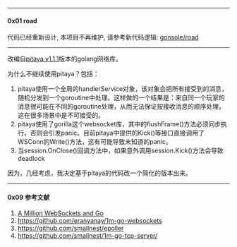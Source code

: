 
------
#### 0x01 road

代码已经重新设计, 本项目不再维护, 请参考新代码逻辑: [gonsole/road](https://github.com/lixianmin/gonsole/tree/master/road)

----

改编自[pitaya v1.1.1](https://github.com/topfreegames/pitaya)版本的golang网络库。




为什么不继续使用pitaya？包括：

1. pitaya使用一个全局的handlerService对象，该对象会把所有接受到的消息，随机分发到一个goroutine中处理。这样做的一个结果是：来自同一个玩家的消息很可能在不同的goroutine处理，从而无法保证按接收消息的顺序处理，这在很多场景中是不可接受的。
2. pitaya使用了gorilla这个websocket库，其中的flushFrame()方法必须同步执行，否则会引发panic。目前pitaya中提供的Kick()等接口直接调用了WSConn的Write()方法，这有可能导致未知道的panic。
3. 当session.OnClose()回调方法中，如果意外调用session.Kick()方法会导致deadlock


因为，几经考虑，我决定基于pitaya的代码改一个简化的版本出来。



-----

#### 0x09 参考文献

1. [A Million WebSockets and Go](https://www.freecodecamp.org/news/million-websockets-and-go-cc58418460bb/)
2. https://github.com/eranyanay/1m-go-websockets
3. https://github.com/smallnest/epoller
4. https://github.com/smallnest/1m-go-tcp-server/

